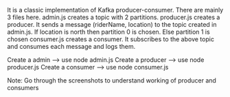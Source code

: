 It is a classic implementation of Kafka producer-consumer.
There are mainly 3 files here.
admin.js creates a topic with 2 partitions.
producer.js creates a producer. It sends a message (riderName, location) to the topic created in admin.js.
If location is north then partition 0 is chosen. Else partition 1 is chosen
consumer.js creates a consumer. It subscribes to the above topic and consumes each message and logs them.

Create a admin --> use node admin.js
Create a producer --> use node producer.js
Create a consumer --> use node consumer.js <group-name>

Note: Go through the screenshots to understand working of producer and consumers